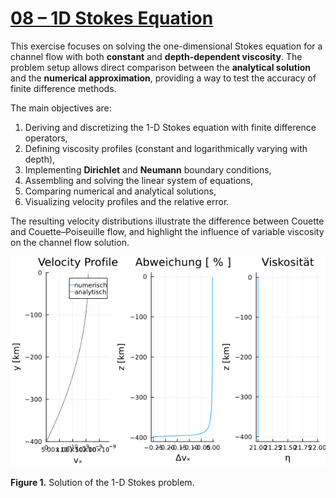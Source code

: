 # [08 – 1D Stokes Equation](https://github.com/GeoSci-FFM/GeoModBox.jl/blob/main/exercises/08_1D_Stokes_en.ipynb)

This exercise focuses on solving the one-dimensional Stokes equation for a channel flow with both **constant** and **depth-dependent viscosity**. The problem setup allows direct comparison between the **analytical solution** and the **numerical approximation**, providing a way to test the accuracy of finite difference methods.  

The main objectives are:  

1. Deriving and discretizing the 1-D Stokes equation with finite difference operators,  
2. Defining viscosity profiles (constant and logarithmically varying with depth),  
3. Implementing **Dirichlet** and **Neumann** boundary conditions,  
4. Assembling and solving the linear system of equations,  
5. Comparing numerical and analytical solutions,  
6. Visualizing velocity profiles and the relative error.  

The resulting velocity distributions illustrate the difference between Couette and Couette–Poiseuille flow, and highlight the influence of variable viscosity on the channel flow solution.  

![Exercise08](../../assets/08_1D_Stokes.png)

**Figure 1.** Solution of the 1-D Stokes problem. 

